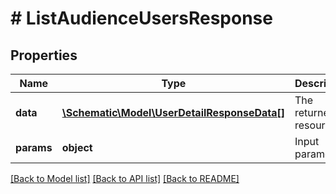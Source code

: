 # # ListAudienceUsersResponse

## Properties

Name | Type | Description | Notes
------------ | ------------- | ------------- | -------------
**data** | [**\Schematic\Model\UserDetailResponseData[]**](UserDetailResponseData.md) | The returned resources |
**params** | **object** | Input parameters |

[[Back to Model list]](../../README.md#models) [[Back to API list]](../../README.md#endpoints) [[Back to README]](../../README.md)
